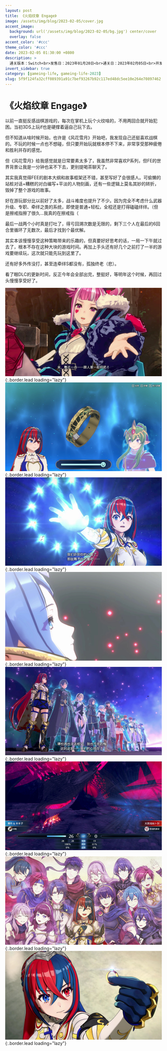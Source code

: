 ```yaml
---
layout: post
title: 《火焰纹章 Engage》
image: /assets/img/blog/2023-02-05/cover.jpg
accent_image: 
  background: url('/assets/img/blog/2023-02-05/bg.jpg') center/cover
  overlay: false
accent_color: '#ccc'
theme_color: '#ccc'
date: 2023-02-05 01:30:00 +0800
description: >
  通关版本：Switch<br>发售日：2023年01月20日<br>通关日：2023年02月05日<br>开发商：Intelligent Systems<br>发行商：任天堂
invert_sidebar: true
category: [gameing-life, gameing-life-2023]
slug: 5f9f124fa32cff089391a91c7bef93267b92c117ed48dc5ee10e264e70897462
---
```


# 《火焰纹章 Engage》

以前一直挺反感战棋游戏的，每次在掌机上玩个火纹啥的，不用两回合就开始犯困。当初3DS上玩if也是硬撑着逼自己玩下去。

但不知道从啥时候开始，也许是《风花雪月》开始吧，我发现自己还挺喜欢战棋的。不玩的时候一点也不想碰，但只要开始玩就根本停不下来，非常享受那种疲倦和胜利并存的感觉。

但《风花雪月》给我感觉就是日常要素太多了，我虽然非常喜欢P系列，但FE的世界背景让我是一分钟也呆不下去，更别提喝茶聊天了。

其实我真觉得FEE的剧本大纲和故事框架还不错，甚至写好了会很感人。可偷懒的站桩对话+糟糕的对白编写+平淡的人物刻画，还有一些逻辑上莫名其妙的转折，毁掉了整个游戏的故事。

好在游玩部分比以前好了太多，战斗难度也提升了不少。因为完全不考虑什么武器升级、专职、牵绊之类的系统，即使是普通+轻松，全程还是打得磕磕绊绊。（但是擦戒指擦了很久...我真的在擦戒指（

最后一战两个小时真是打吐了，得亏回溯次数是无限的，剩下三个人在最后的6回合里循环了无数次，最后才找到个最优解。

其实本该慢慢享受这种策略带来的乐趣的，但真要好好思考的话，一局一下午就过去了，根本不存在这种大块的游戏时间。再加上手头还有好几个之前打了一半的游戏要继续玩，这次就只能先玩到这里了。

还有好多外传没打，甚至连牵绊S都没有，孤独终老（悲）。

看了眼DLC的更新时间，反正今年会全部出完，整挺好，等明年这个时候，再回过头慢慢享受好了。


![](/assets/img/blog/2023-02-05/1.jpg){:.border.lead loading="lazy"}
![](/assets/img/blog/2023-02-05/2.jpg){:.border.lead loading="lazy"}
![](/assets/img/blog/2023-02-05/3.jpg){:.border.lead loading="lazy"}
![](/assets/img/blog/2023-02-05/4.jpg){:.border.lead loading="lazy"}
![](/assets/img/blog/2023-02-05/5.jpg){:.border.lead loading="lazy"}
![](/assets/img/blog/2023-02-05/6.jpg){:.border.lead loading="lazy"}
![](/assets/img/blog/2023-02-05/7.jpg){:.border.lead loading="lazy"}
![](/assets/img/blog/2023-02-05/8.jpg){:.border.lead loading="lazy"}

